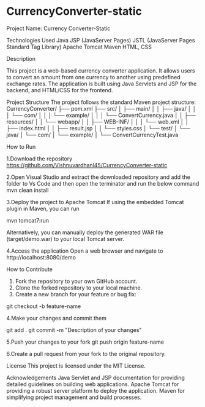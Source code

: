 # CurrencyConverter-static


Project Name: Currency Converter-Static

Technologies Used
Java
JSP (JavaServer Pages)
JSTL (JavaServer Pages Standard Tag Library)
Apache Tomcat
Maven
HTML, CSS

Description

This project is a web-based currency converter application. It allows users to convert an amount from one currency to another using predefined exchange rates. The application is built using Java Servlets and JSP for the backend, and HTML/CSS for the frontend.

Project Structure
The project follows the standard Maven project structure:
CurrencyConverter/
├── pom.xml
├── src/
│   ├── main/
│   │   ├── java/
│   │   │   └── com/
│   │   │       └── example/
│   │   │           └── ConvertCurrency.java
│   │   ├── resources/
│   │   └── webapp/
│   │       ├── WEB-INF/
│   │       │   └── web.xml
│   │       ├── index.html
│   │       ├── result.jsp
│   │       └── styles.css
│   └── test/
│       └── java/
│           └── com/
│               └── example/
│                   └── ConvertCurrencyTest.java


How to Run

1.Download the repository
https://github.com/Vishnuvardhanl45/CurrencyConverter-static

2.Open Visual Studio and extract the downloaded repository and add the folder to Vs Code and then open the terminator and run the below command
mvn clean install

3.Deploy the project to Apache Tomcat
If using the embedded Tomcat plugin in Maven, you can run

mvn tomcat7:run

Alternatively, you can manually deploy the generated WAR file (target/demo.war) to your local Tomcat server.

4.Access the application
Open a web browser and navigate to http://localhost:8080/demo

How to Contribute
1. Fork the repository to your own GitHub account.
2. Clone the forked repository to your local machine.
3. Create a new branch for your feature or bug fix:

git checkout -b feature-name

4.Make your changes and commit them

git add .
git commit -m "Description of your changes"

5.Push your changes to your fork
git push origin feature-name

6.Create a pull request from your fork to the original repository.

License
This project is licensed under the MIT License.

Acknowledgements
Java Servlet and JSP documentation for providing detailed guidelines on building web applications.
Apache Tomcat for providing a robust server platform to deploy the application.
Maven for simplifying project management and build processes.
